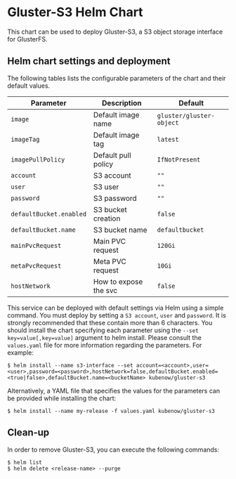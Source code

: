 Gluster-S3 Helm Chart
=====================

This chart can be used to deploy Gluster-S3, a S3 object storage interface for GlusterFS.

Helm chart settings and deployment
----------------------------------

The following tables lists the configurable parameters of the chart and their default values.

| Parameter                    | Description           | Default                 |
|------------------------------|-----------------------|-------------------------|
| `image`                      | Default image name    | `gluster/gluster-object`|
| `imageTag`                   | Default image tag     | `latest`                |
| `imagePullPolicy`            | Default pull policy   | `IfNotPresent`          |
| `account`                    | S3 account            | `""`                    |
| `user`                       | S3 user               | `""`                    |
| `password`                   | S3 password           | `""`                    |
| `defaultBucket.enabled`      | S3 bucket creation    | `false`                 |
| `defaultBucket.name`         | S3 bucket name        | `defaultbucket`         |
| `mainPvcRequest`             | Main PVC request      | `120Gi`                 |
| `metaPvcRequest`             | Meta PVC request      | `10Gi`                  |
| `hostNetwork`                | How to expose the svc | `false`                 |


This service can be deployed with default settings via Helm using a simple command. You must deploy by setting a `S3 account`, `user` and `password`. It is strongly recommended that these contain more than 6 characters. You should install the chart specifying each parameter using the `--set key=value[,key=value]` argument to helm install. Please consult the `values.yaml` file for more information regarding the parameters. For example:


```console
$ helm install --name s3-interface --set account=<account>,user=<user>,password=<password>,hostNetwork=false,defaultBucket.enabled=<true|false>,defaultBucket.name=<bucketName> kubenow/gluster-s3
```

Alternatively, a YAML file that specifies the values for the parameters can be provided while installing the chart:

```console
$ helm install --name my-release -f values.yaml kubenow/gluster-s3
```


Clean-up
--------

In order to remove Gluster-S3, you can execute the following commands:

```console
$ helm list
$ helm delete <release-name> --purge
```
